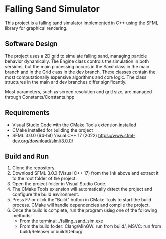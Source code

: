 # Falling Sand Simulator
This project is a falling sand simulator implemented in C++ using the SFML library for graphical rendering.

## Software Design
The project uses a 2D grid to simulate falling sand, managing particle behavior dynamically. The Engine class controls the simulation in both versions, but the main processing occurs in the Sand class in the main branch and in the Grid class in the dev branch. These classes contain the most computationally expensive algorithms and core logic.
The class structures in the main and dev branches differ significantly.

Most parameters, such as screen resolution and grid size, are managed through Constants/Constants.hpp

## Requirements

- Visual Studio Code with the CMake Tools extension installed
- CMake installed for building the project
- SFML 3.0.0 (64-bit) Visual C++ 17 (2022) https://www.sfml-dev.org/download/sfml/3.0.0/

## Build and Run

1. Clone the repository.
2. Download SFML 3.0.0 (Visual C++ 17) from the link above and extract it to the root folder of the project.
3. Open the project folder in Visual Studio Code.
4. The CMake Tools extension will automatically detect the project and configure the build environment.
5. Press F7 or click the "Build" button in CMake Tools to start the build process. CMake will handle dependencies and compile the project.
7. Once the build is complete, run the program using one of the following methods:
      - From the terminal: ./falling_sand_sim.exe
      - From the build folder: Clang/MinGW: run from build/, MSVC: run from build/Release/ or build/Debug/
